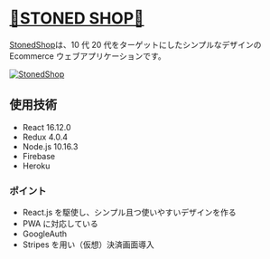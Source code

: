 <a href="https://stoned-shop.herokuapp.com/">

# 🍄STONED SHOP🍄

[StonedShop](https://stoned-shop.herokuapp.com/)は、10 代 20 代をターゲットにしたシンプルなデザインの Ecommerce ウェブアプリケーションです。

[![StonedShop](https://i.ibb.co/sQXnZ31/ezgif-com-crop.png)](https://stoned-shop.herokuapp.com/)

## 使用技術

- React 16.12.0
- Redux 4.0.4
- Node.js 10.16.3
- Firebase
- Heroku

### ポイント

- React.js を駆使し、シンプル且つ使いやすいデザインを作る
- PWA に対応している
- GoogleAuth
- Stripes を用い（仮想）決済画面導入
